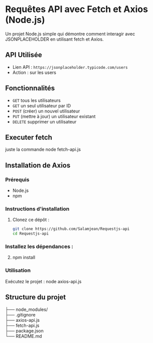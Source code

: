 # Requêtes API avec Fetch et Axios (Node.js)

Un projet Node.js simple qui démontre comment interagir avec JSONPLACEHOLDER en utilisant fetch et Axios.


## API Utilisée

- Lien API : `https://jsonplaceholder.typicode.com/users`
- Action : sur les users

## Fonctionnalités
- `GET` tous les utilisateurs
- `GET` un seul utilisateur par ID
- `POST` (créer) un nouvel utilisateur
- `PUT` (mettre à jour) un utilisateur existant
- `DELETE` supprimer un utilisateur

## Executer fetch
juste la commande node fetch-api.js

## Installation de Axios
### Prérequis
- Node.js 
- npm 

### Instructions d'installation
1. Clonez ce dépôt :
   ```bash
   git clone https://github.com/Salamjean/Requestjs-api
   cd Requestjs-api

### Installez les dépendances :
2. npm install

### Utilisation
Exécutez le projet :
node axios-api.js

## Structure du projet

├── node_modules/     
├── .gitignore         
├── axios-api.js          
├── fetch-api.js          
├── package.json    
└── README.md    